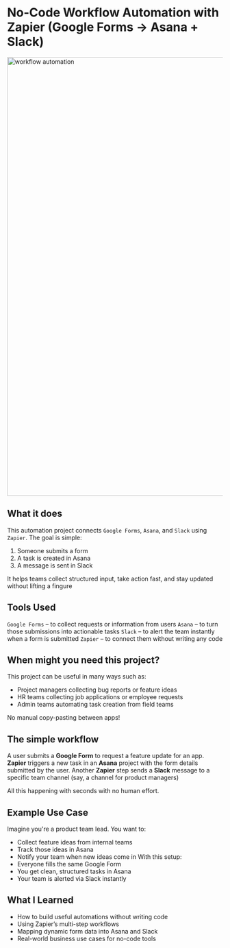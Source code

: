# No-Code Workflow Automation with Zapier (Google Forms → Asana + Slack)
<img width="1536" height="1024" alt="workflow automation" src="https://github.com/user-attachments/assets/1413e195-0cfd-4344-8d26-3763d44b835b" />

## What it does
This automation project connects `Google Forms`, `Asana`, and `Slack` using `Zapier`. 
The goal is simple:
1. Someone submits a form
2. A task is created in Asana
3. A message is sent in Slack

It helps teams collect structured input, take action fast, and stay updated without lifting a fingure

## Tools Used
`Google Forms` – to collect requests or information from users
`Asana` – to turn those submissions into actionable tasks
`Slack` – to alert the team instantly when a form is submitted
`Zapier` – to connect them without writing any code

## When might you need this project?
This project can be useful in many ways such as:
- Project managers collecting bug reports or feature ideas
- HR teams collecting job applications or employee requests
- Admin teams automating task creation from field teams

No manual copy-pasting between apps!

## The simple workflow
A user submits a **Google Form** to request a feature update for an app.
**Zapier** triggers a new task in an **Asana** project with the form details submitted by the user.
Another **Zapier** step sends a **Slack** message to a specific team channel (say, a channel for product managers)

All this happening with seconds with no human effort.

## Example Use Case
Imagine you're a product team lead. You want to:
- Collect feature ideas from internal teams
- Track those ideas in Asana
- Notify your team when new ideas come in
With this setup:
- Everyone fills the same Google Form
- You get clean, structured tasks in Asana
- Your team is alerted via Slack instantly

## What I Learned
- How to build useful automations without writing code
- Using Zapier’s multi-step workflows
- Mapping dynamic form data into Asana and Slack
- Real-world business use cases for no-code tools
